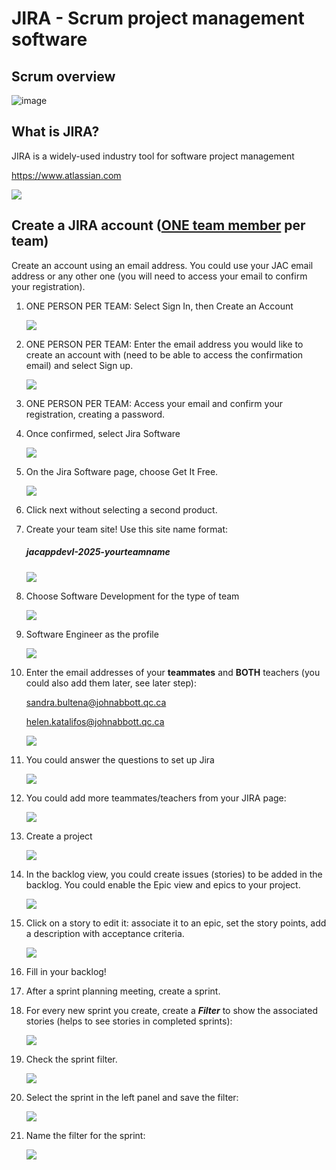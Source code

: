 # JIRA - Scrum project management software

## Scrum overview

![image](./Images/Scrum_cycle.png)



## What is JIRA?

JIRA is a widely-used industry tool for software project management

https://www.atlassian.com

![](./Images/atlassian.PNG)

## Create a JIRA account (<u>**ONE team member**</u> per team)

Create an account using an email address. You could use your JAC email address or any other one (you will need to access your email to confirm your registration).

1. ONE PERSON PER TEAM: Select Sign In, then Create an Account
 
   ![](./Images/signUp.PNG)

2. ONE PERSON PER TEAM:  Enter the email address you would like to create an account with (need to be able to access the confirmation email) and select Sign up.

   ![](./Images/addEmail.PNG)

3. ONE PERSON PER TEAM: Access your email and confirm your registration, creating a password.

4. Once confirmed, select Jira Software

   ![](./Images/chooseJIRA.PNG)
   

5. On the Jira Software page, choose Get It Free.

   ![](./Images/GetItFree.PNG)

   

6. Click next without selecting a second product.

7. Create your team site! Use this site name format:

   ##### **jacappdevI-2025-yourteamname**

   ![](./Images/teamName.PNG)

8. Choose Software Development for the type of team

   ![](./Images/softwareDev.PNG)

9. Software Engineer as the profile <!--(Software Developer and Software Engineer are often used interchangeably even though you technically need an engineer certification to be called an engineer in an official capacity)-->

    ![](./Images/SoftEng.PNG)

10. Enter the email addresses of your **teammates** and **BOTH** teachers (you could also add them later, see later step):

    sandra.bultena@johnabbott.qc.ca

    helen.katalifos@johnabbott.qc.ca

    

    ![](./Images/teammates.PNG)

11. You could answer the questions to set up Jira

    ![](./Images/newToJira.PNG)

12. You could add more teammates/teachers from your JIRA page:

    ![](./Images/addMoreTeammates.PNG)

13. Create a project

    ![](./Images/AddProject.PNG)

14. In the backlog view, you could create issues (stories) to be added in the backlog. You could enable the Epic view and epics to your project.

    ![](./Images/backlogView.PNG)

15. Click on a story to edit it: associate it to an epic, set the story points, add a description with acceptance criteria.

    ![](./Images/storyEdit.PNG)

    

16. Fill in your backlog!

17. After a sprint planning meeting, create a sprint.

18. For every new sprint you create, create a ***Filter*** to show the associated stories (helps to see stories in completed sprints):

    ![](./Images/filter.PNG)

    

19. Check the sprint filter.

    ![](./Images/sprintFilter.PNG)

    

20. Select the sprint in the left panel and save the filter:

    ![](./Images/sprintFilterSave.PNG)

21. Name the filter for the sprint:

    ![](./Images/saveFilter.PNG)

